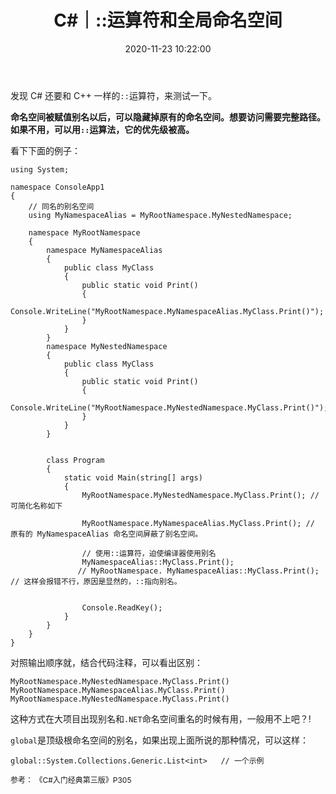 ﻿---
title: C#｜::运算符和全局命名空间
mathjax: false
date: 2020-11-23 10:22:00
tags: C#
categories: 编程爱好
---

发现 C# 还要和 C++ 一样的`::`运算符，来测试一下。

**命名空间被赋值别名以后，可以隐藏掉原有的命名空间。想要访问需要完整路径。如果不用，可以用`::`运算法，它的优先级被高。**

看下下面的例子：

<!--more-->

```CSharp
using System;

namespace ConsoleApp1
{
    // 同名的别名空间
    using MyNamespaceAlias = MyRootNamespace.MyNestedNamespace;

    namespace MyRootNamespace
    {
        namespace MyNamespaceAlias
        {
            public class MyClass
            {
                public static void Print()
                {
                    Console.WriteLine("MyRootNamespace.MyNamespaceAlias.MyClass.Print()");
                }
            }
        }
        namespace MyNestedNamespace
        {
            public class MyClass
            {
                public static void Print()
                {
                    Console.WriteLine("MyRootNamespace.MyNestedNamespace.MyClass.Print()");
                }
            }
        }


        class Program
        {
            static void Main(string[] args)
            {
                MyRootNamespace.MyNestedNamespace.MyClass.Print(); // 可简化名称如下

                MyRootNamespace.MyNamespaceAlias.MyClass.Print(); // 原有的 MyNamespaceAlias 命名空间屏蔽了别名空间。

                // 使用::运算符，迫使编译器使用别名
                MyNamespaceAlias::MyClass.Print();
			   // MyRootNamespace. MyNamespaceAlias::MyClass.Print(); // 这样会报错不行，原因是显然的，::指向别名。


                Console.ReadKey();
            }
        }
    }
}
```

对照输出顺序就，结合代码注释，可以看出区别：

```
MyRootNamespace.MyNestedNamespace.MyClass.Print()
MyRootNamespace.MyNamespaceAlias.MyClass.Print()
MyRootNamespace.MyNestedNamespace.MyClass.Print()
```

这种方式在大项目出现别名和`.NET`命名空间重名的时候有用，一般用不上吧？!

`global`是顶级根命名空间的别名，如果出现上面所说的那种情况，可以这样：

```CSharp
global::System.Collections.Generic.List<int>   // 一个示例
```

<div style="font-size:12px">参考：  
《C#入门经典第三版》P305
</div>